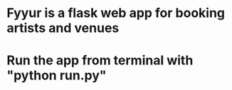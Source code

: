 # Fyyur is a flask web app for booking artists and venues
# Run the app from terminal with "python run.py"

